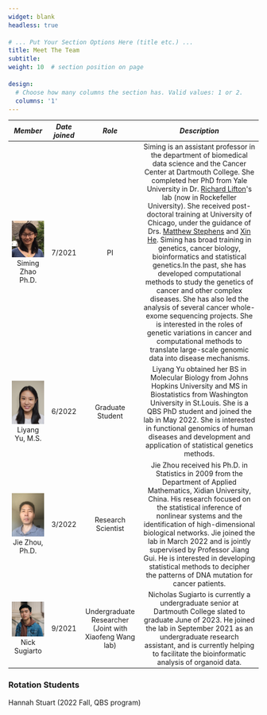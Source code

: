 ```yaml
---
widget: blank
headless: true

# ... Put Your Section Options Here (title etc.) ...
title: Meet The Team
subtitle:
weight: 10  # section position on page

design:
  # Choose how many columns the section has. Valid values: 1 or 2.
  columns: '1'
---
```


|                                              _Member_                                              | _Date joined_ |                          _Role_                         |                                                                                                                                                                                                                                                                                                                                                                                                                                                                               _Description_                                                                                                                                                                                                                                                                                                                                                                                                                                                                               |
|:--------------------------------------------------------------------------------------------------:|:-------------:|:-------------------------------------------------------:|:-------------------------------------------------------------------------------------------------------------------------------------------------------------------------------------------------------------------------------------------------------------------------------------------------------------------------------------------------------------------------------------------------------------------------------------------------------------------------------------------------------------------------------------------------------------------------------------------------------------------------------------------------------------------------------------------------------------------------------------------------------------------------------------------------------------------------------------------------------------------------------------------------------------------------------------------------------------------------:|
| <center><img src="Siming.jpg" alt="Siming" width="400"/><center> <center>Siming Zhao Ph.D.<center> |     7/2021    |                            PI                           | Siming is an assistant professor in the department of biomedical data science and the Cancer Center at Dartmouth College. She completed her PhD from Yale University in Dr. [Richard Lifton](https://www.rockefeller.edu/our-scientists/heads-of-laboratories/1139-richard-p-lifton/)'s lab (now in Rockefeller University). She received post-doctoral training at University of Chicago, under the guidance of Drs. [Matthew Stephens](https://stephenslab.uchicago.edu/) and [Xin He](http://xinhelab.org/).  Siming has broad training in genetics, cancer biology, bioinformatics and statistical genetics.In the past, she has developed computational methods to study the genetics of cancer and other complex diseases. She has also led the analysis of several cancer whole-exome sequencing projects. She is interested in the roles of genetic variations in cancer and computational methods to translate large-scale genomic data into disease mechanisms. |
|  <center><img src="Liyang.jpg" alt="Liyang" width="400"/><center> <center>Liyang Yu, M.S.<center>  |     6/2022    |                     Graduate Student                    | Liyang Yu obtained her BS in Molecular Biology from Johns Hopkins University and MS in Biostatistics from Washington University in St.Louis. She is a QBS PhD student and joined the lab in May 2022. She is interested in functional genomics of human diseases and development and application of statistical genetics methods.                                                                                                                                                                                                                                                                                                                                                                                                                                                                                                                                                                                                                                         |
|     <center><img src="Jie.jpg" alt="Jie" width="400"/><center> <center>Jie Zhou, Ph.D.<center>     |     3/2022    |                    Research Scientist                   | Jie Zhou received his Ph.D. in Statistics in 2009 from the Department of Applied Mathematics, Xidian University, China. His research focused on the statistical inference of nonlinear systems and the identification of high-dimensional biological networks. Jie joined the lab in March 2022 and is jointly supervised by Professor Jiang Gui. He is interested in developing statistical methods to decipher the patterns of DNA mutation for cancer patients.                                                                                                                                                                                                                                                                                                                                                                                                                                                                                                        |
|     <center><img src="Nick.jpeg" alt="Nick" width="400"/><center> <center>Nick Sugiarto<center>    |     9/2021    | Undergraduate Researcher (Joint with Xiaofeng Wang lab) | Nicholas Sugiarto is currently a undergraduate senior at Dartmouth College slated to graduate June of 2023. He joined the lab in September 2021 as an undergraduate research assistant, and is currently helping to facilitate the bioinformatic analysis of organoid data.                                                                                                                                                                                                                                                                                                                                                                                                                                                                                                                                                                                                                                                                                               |



### Rotation Students

Hannah Stuart (2022 Fall, QBS program)



